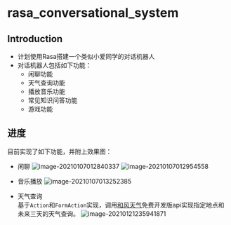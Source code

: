 # rasa_conversational_system

## Introduction
- 计划使用Rasa搭建一个类似小爱同学的对话机器人
- 对话机器人包括如下功能：
    - 闲聊功能
    - 天气查询功能
    - 播放音乐功能
    - 常见知识问答功能
    - 游戏功能

## 进度
  目前实现了如下功能，并附上效果图：
- 闲聊
  ![image-20210107012840337](https://tva1.sinaimg.cn/large/008eGmZEgy1gmehnm7c3lj310o0qomzl.jpg)
  ![image-20210107012954558](https://tva1.sinaimg.cn/large/008eGmZEgy1gmehoufg64j30vm0u077a.jpg)

- 音乐播放
  ![image-20210107013252385](https://tva1.sinaimg.cn/large/008eGmZEgy1gmehry0hm1j31ot0u0dop.jpg)

- 天气查询
  <br>基于`Action`和`FormAction`实现，调用[和风天气](https://id.qweather.com)免费开发版api实现指定地点和未来三天的天气查询。
  ![image-20210121235941871](https://tva1.sinaimg.cn/large/008eGmZEgy1gmvrdoe1hsj30y70u0q6z.jpg)






